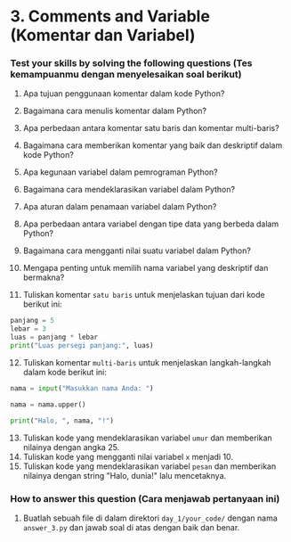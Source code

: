 # 3. Comments and Variable (Komentar dan Variabel)

### Test your skills by solving the following questions (Tes kemampuanmu dengan menyelesaikan soal berikut)

1. Apa tujuan penggunaan komentar dalam kode Python?
2. Bagaimana cara menulis komentar dalam Python?
3. Apa perbedaan antara komentar satu baris dan komentar multi-baris?
4. Bagaimana cara memberikan komentar yang baik dan deskriptif dalam kode Python?
5. Apa kegunaan variabel dalam pemrograman Python?
6. Bagaimana cara mendeklarasikan variabel dalam Python?
7. Apa aturan dalam penamaan variabel dalam Python?
8. Apa perbedaan antara variabel dengan tipe data yang berbeda dalam Python?
9. Bagaimana cara mengganti nilai suatu variabel dalam Python?
10. Mengapa penting untuk memilih nama variabel yang deskriptif dan bermakna?

11. Tuliskan komentar `satu baris` untuk menjelaskan tujuan dari kode berikut ini:

```python
panjang = 5
lebar = 3
luas = panjang * lebar
print("Luas persegi panjang:", luas)
```

12. Tuliskan komentar `multi-baris` untuk menjelaskan langkah-langkah dalam kode berikut ini:

```python
nama = input("Masukkan nama Anda: ")

nama = nama.upper()

print("Halo, ", nama, "!")
```

13. Tuliskan kode yang mendeklarasikan variabel `umur` dan memberikan nilainya dengan angka 25.
14. Tuliskan kode yang mengganti nilai variabel `x` menjadi 10.
15. Tuliskan kode yang mendeklarasikan variabel `pesan` dan memberikan nilainya dengan string "Halo, dunia!" lalu mencetaknya.

### How to answer this question (Cara menjawab pertanyaan ini)

1. Buatlah sebuah file di dalam direktori `day_1/your_code/` dengan nama `answer_3.py` dan jawab soal di atas dengan baik dan benar.
